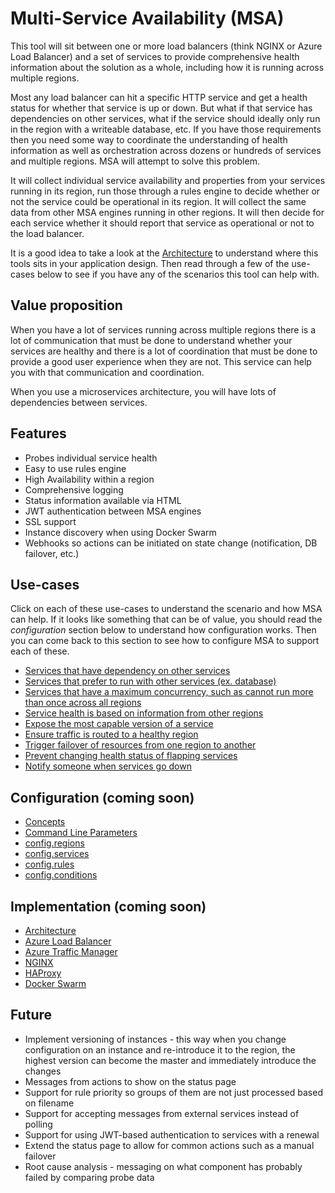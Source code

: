 # Multi-Service Availability (MSA)

This tool will sit between one or more load balancers (think NGINX or Azure Load Balancer) and a set of services to provide comprehensive health information about the solution as a whole, including how it is running across multiple regions.

Most any load balancer can hit a specific HTTP service and get a health status for whether that service is up or down. But what if that service has dependencies on other services, what if the service should ideally only run in the region with a writeable database, etc. If you have those requirements then you need some way to coordinate the understanding of health information as well as orchestration across dozens or hundreds of services and multiple regions. MSA will attempt to solve this problem.

It will collect individual service availability and properties from your services running in its region, run those through a rules engine to decide whether or not the service could be operational in its region. It will collect the same data from other MSA engines running in other regions. It will then decide for each service whether it should report that service as operational or not to the load balancer.

It is a good idea to take a look at the [Architecture](/docs/architecture.md) to understand where this tools sits in your application design. Then read through a few of the use-cases below to see if you have any of the scenarios this tool can help with.

## Value proposition

When you have a lot of services running across multiple regions there is a lot of communication that must be done to understand whether your services are healthy and there is a lot of coordination that must be done to provide a good user experience when they are not. This service can help you with that communication and coordination.

When you use a microservices architecture, you will have lots of dependencies between services.

## Features

* Probes individual service health
* Easy to use rules engine
* High Availability within a region
* Comprehensive logging
* Status information available via HTML
* JWT authentication between MSA engines
* SSL support
* Instance discovery when using Docker Swarm
* Webhooks so actions can be initiated on state change (notification, DB failover, etc.)

## Use-cases

Click on each of these use-cases to understand the scenario and how MSA can help. If it looks like something that can be of value, you should read the *configuration* section below to understand how configuration works. Then you can come back to this section to see how to configure MSA to support each of these.

* [Services that have dependency on other services](/docs/dependencies.md)
* [Services that prefer to run with other services (ex. database)](/docs/colocation.md)
* [Services that have a maximum concurrency, such as cannot run more than once across all regions](/docs/colocation.md#limiting-concurrency)
* [Service health is based on information from other regions](/docs/based-on-remote.md)
* [Expose the most capable version of a service](/docs/most-capable.md)
* [Ensure traffic is routed to a healthy region](/docs/healthly-region.md)
* [Trigger failover of resources from one region to another](/docs/failover.md)
* [Prevent changing health status of flapping services](/docs/prevent-flapping.md)
* [Notify someone when services go down](/docs/notification.md)

## Configuration (coming soon)

* [Concepts](/docs/concepts.md)
* [Command Line Parameters](/docs/command-line.md)
* [config.regions](/docs/regions.md)
* [config.services](/docs/services.md)
* [config.rules](/docs/rules.md)
* [config.conditions](/docs/conditions.md)

## Implementation (coming soon)

* [Architecture](/docs/architecture.md)
* [Azure Load Balancer](/docs/azure-lb.md)
* [Azure Traffic Manager](/docs/azure-tm.md)
* [NGINX](/docs/nginx.md)
* [HAProxy](/docs/haproxy.md)
* [Docker Swarm](/docs/swarm.md)

## Future

* Implement versioning of instances - this way when you change configuration on an instance and re-introduce it to the region, the highest version can become the master and immediately introduce the changes
* Messages from actions to show on the status page
* Support for rule priority so groups of them are not just processed based on filename
* Support for accepting messages from external services instead of polling
* Support for using JWT-based authentication to services with a renewal
* Extend the status page to allow for common actions such as a manual failover
* Root cause analysis - messaging on what component has probably failed by comparing probe data
